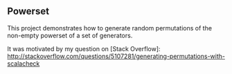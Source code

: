 Powerset
--------

This project demonstrates how to generate random permutations of the non-empty powerset of a set of generators.

It was motivated by my question on 
    [Stack Overflow]: http://stackoverflow.com/questions/5107281/generating-permutations-with-scalacheck